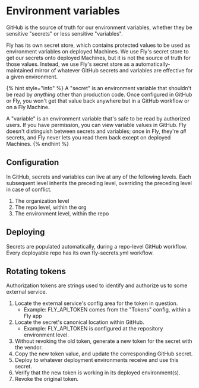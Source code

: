 # Environment variables

GitHub is the source of truth for our environment variables, whether they be sensitive "secrets" or less sensitive "variables".

Fly has its own secret store, which contains protected values to be used as environment variables on deployed Machines. We use Fly's secret store to get our secrets onto deployed Machines, but it is not the source of truth for those values. Instead, we use Fly's secret store as a automatically-maintained mirror of whatever GitHub secrets and variables are effective for a given environment.

{% hint style="info" %}
A "secret" is an environment variable that shouldn't be read by _anything_ other than production code. Once configured in GitHub or Fly, you won't get that value back anywhere but in a GitHub workflow or on a Fly Machine.

A "variable" is an environment variable that's safe to be read by authorized users. If you have permission, you can view variable values in GitHub. Fly doesn't distinguish between  secrets and variables; once in Fly, they're _all_ secrets, and Fly never lets you read them back except on deployed Machines.
{% endhint %}

## Configuration

In GitHub, secrets and variables can live at any of the following levels. Each subsequent level inherits the preceding level, overriding the preceding level in case of conflict.

1. The organization level
2. The repo level, within the org
3. The environment level, within the repo

## Deploying

Secrets are populated automatically, during a repo-level GitHub workflow. Every deployable repo has its own fly-secrets.yml workflow.

## Rotating tokens

Authorization tokens are strings used to identify and authorize us to some external service.

1. Locate the external service's config area for the token in question.
   * Example: FLY\_API\_TOKEN comes from the "Tokens" config, within a Fly app
2. Locate the secret's canonical location within GitHub.
   * Example: FLY\_API\_TOKEN is configured at the repository environment level.
3. Without revoking the old token, generate a new token for the secret with the vendor.
4. Copy the new token value, and update the corresponding GitHub secret.
5. Deploy to whatever deployment environments receive and use this secret.
6. Verify that the new token is working in its deployed environment(s).
7. Revoke the original token.
